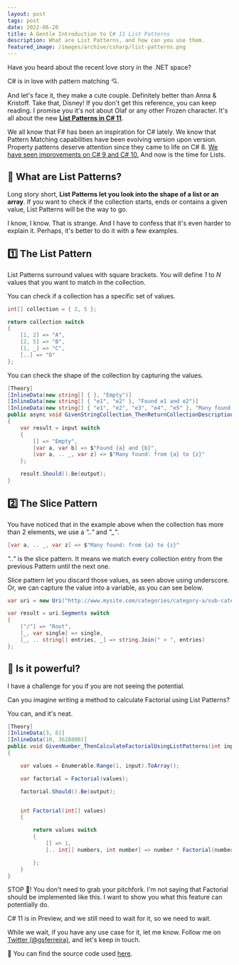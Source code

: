 ```yaml
---
layout: post
tags: post
date: 2022-06-20
title: A Gentle Introduction to C# 11 List Patterns
description: What are List Patterns, and how can you use them.
featured_image: /images/archive/csharp/list-patterns.png
---
```


Have you heard about the recent love story in the .NET space?

C# is in love with pattern matching 💘.

And let's face it, they make a cute couple. Definitely better than Anna & Kristoff. Take that, Disney! If you don't get this reference, you can keep reading. I promise you it's not about Olaf or any other Frozen character. It's all about the new [**List Patterns in C# 11**](https://devblogs.microsoft.com/dotnet/early-peek-at-csharp-11-features/#c-11-preview-list-patterns).

We all know that F# has been an inspiration for C# lately. We know that Pattern Matching capabilities have been evolving version upon version. Property patterns deserve attention since they came to life on C# 8. [We have seen improvements on C# 9 and C# 10.](https://gsferreira.com/archive/2021/expressive-c-code-with-property-patterns/) And now is the time for Lists.

## 🤔 What are List Patterns?

Long story short, **List Patterns let you look into the shape of a list or an array**. If you want to check if the collection starts, ends or contains a given value, List Patterns will be the way to go.

I know, I know. That is strange. And I have to confess that it's even harder to explain it. Perhaps, it's better to do it with a few examples.

## 1️⃣ The List Pattern

List Patterns surround values with square brackets. You will define _1_ to _N_ values that you want to match in the collection.

You can check if a collection has a specific set of values.

```csharp
int[] collection = { 2, 5 };

return collection switch
{
    [1, 2] => "A",
    [2, 5] => "B",
    [1, _] => "C",
    [..] => "D"
};

```

You can check the shape of the collection by capturing the values.

```csharp
[Theory]
[InlineData(new string[] { }, "Empty")]
[InlineData(new string[] { "e1", "e2" }, "Found e1 and e2")]
[InlineData(new string[] { "e1", "e2", "e3", "e4", "e5" }, "Many found: from e1 to e5")]
public async void GivenStringCollection_ThenReturnCollectionDescription(string[] input, string output)
{
    var result = input switch
    {
        [] => "Empty",
        [var a, var b] => $"Found {a} and {b}",
        [var a, .. _, var z] => $"Many found: from {a} to {z}"
    };

    result.Should().Be(output);
}
```

## 2️⃣ The Slice Pattern

You have noticed that in the example above when the collection has more than 2 elements, we use a _".."_ and _"\_"_.

```csharp
[var a, .. _, var z] => $"Many found: from {a} to {z}"
```

_".."_ is the slice pattern. It means we match every collection entry from the previous Pattern until the next one.

Slice pattern let you discard those values, as seen above using underscore. Or, we can capture the value into a variable, as you can see below.

```csharp
var uri = new Uri("http://www.mysite.com/categories/category-a/sub-categories/sub-category-a.html");

var result = uri.Segments switch
{
    ["/"] => "Root",
    [_, var single] => single,
    [_, .. string[] entries, _] => string.Join(" > ", entries)
};
```

## 💪 Is it powerful?

I have a challenge for you if you are not seeing the potential.

Can you imagine writing a method to calculate Factorial using List Patterns?

You can, and it's neat.

```csharp
[Theory]
[InlineData(3, 6)]
[InlineData(10, 3628800)]
public void GivenNumber_ThenCalculateFactorialUsingListPatterns(int input, int output)
{

    var values = Enumerable.Range(1, input).ToArray();

    var factorial = Factorial(values);

    factorial.Should().Be(output);


    int Factorial(int[] values)
    {

        return values switch
        {
            [] => 1,
            [.. int[] numbers, int number] => number * Factorial(numbers)

        };
    }
}
```

STOP 🛑! You don't need to grab your pitchfork. I'm not saying that Factorial should be implemented like this. I want to show you what this feature can potentially do.

C# 11 is in Preview, and we still need to wait for it, so we need to wait.

While we wait, if you have any use case for it, let me know. Follow me on [Twitter (@gsferreira)](https://twitter.com/gsferreira), and let's keep in touch.

🔗 You can find the source code used [here](https://github.com/gsferreira/dotnet-playground/tree/main/csharp/11/ListPatterns).

